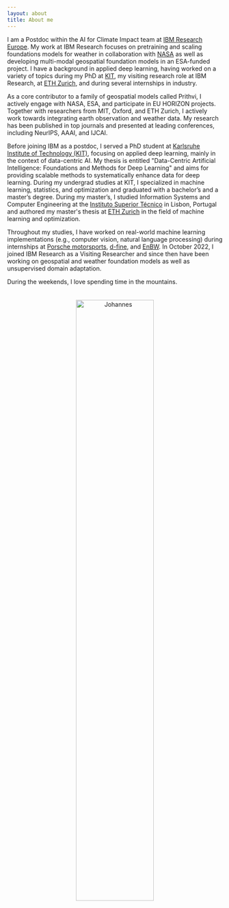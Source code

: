 ```yaml
---
layout: about
title: About me
---
```


I am a Postdoc within the AI for Climate Impact team at <a href="https://www.zurich.ibm.com">IBM Research Europe</a>. My work at IBM Research focuses on pretraining and scaling foundations models for weather in collaboration with <a href="https://impact.earthdata.nasa.gov">NASA</a> as well as developing multi-modal geospatial foundation models in an ESA-funded project. I have a background in applied deep learning, having worked on a variety of topics during my PhD at <a href="https://dsi.iism.kit.edu/team_jakubik.php">KIT</a>, my visiting research role at IBM Research, at <a href="https://mtec.ethz.ch">ETH Zurich</a>, and during several internships in industry. 

As a core contributor to a family of geospatial models called Prithvi, I actively engage with NASA, ESA, and participate in EU HORIZON projects. Together with researchers from MIT, Oxford, and ETH Zurich, I actively work towards integrating earth observation and weather data. My research has been published in top journals and presented at leading conferences, including NeurIPS, AAAI, and IJCAI.

Before joining IBM as a postdoc, I served a PhD student at [Karlsruhe Institute of Technology (KIT)](https://www.kit.edu/english/index.php), focusing on applied deep learning, mainly in the context of data-centric AI. My thesis is entitled "Data-Centric Artificial Intelligence: Foundations and Methods for Deep Learning" and aims for providing scalable methods to systematically enhance data for deep learning. During my undergrad studies at KIT, I specialized in machine learning, statistics, and optimization and graduated with a bachelor’s and a master’s degree. During my master’s, I studied Information Systems and Computer Engineering at the [Instituto Superior Técnico](https://tecnico.ulisboa.pt/en/) in Lisbon, Portugal and authored my master's thesis at [ETH Zurich](https://ethz.ch/en.html) in the field of machine learning and optimization. 

Throughout my studies, I have worked on real-world machine learning implementations (e.g., computer vision, natural language processing) during internships at [Porsche motorsports](https://motorsports.porsche.com/usa/en), [d-fine](https://www.d-fine.com/en/), and [EnBW](https://www.enbw.com/company/). In October 2022, I joined IBM Research as a Visiting Researcher and since then have been working on geospatial and weather foundation models as well as unsupervised domain adaptation. 

During the weekends, I love spending time in the mountains.

<p style="text-align:center;">
<img src="https://raw.githubusercontent.com/jhnnsjkbk/jhnnsjkbk.github.io/master/assets/images/banners/skiing.png"
     alt="Johannes"
     width="60%" height="60%"
     style="margin-top: 20px;" />
